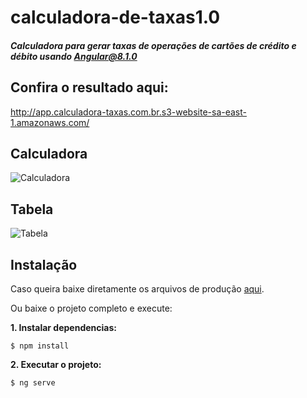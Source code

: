 # calculadora-de-taxas1.0

##### Calculadora para gerar taxas de operações de cartões de crédito e débito usando Angular@8.1.0

## Confira o resultado aqui:

http://app.calculadora-taxas.com.br.s3-website-sa-east-1.amazonaws.com/

## Calculadora

![Calculadora](https://github.com/correamarcio/calculadora-de-taxas/blob/master/public/img/calc.PNG?raw=true)

## Tabela

![Tabela](https://github.com/correamarcio/calculadora-de-taxas/blob/master/public/img/tabela.PNG)

## Instalação

Caso queira baixe diretamente os arquivos de produção [aqui](https://github.com/correamarcio/calculadora-de-taxas/blob/master/dist/calculadora-de-taxas.rar).

Ou baixe o projeto completo e execute:

**1. Instalar dependencias:**

```shell
$ npm install
```

**2. Executar o projeto:**

```shell
$ ng serve
```
